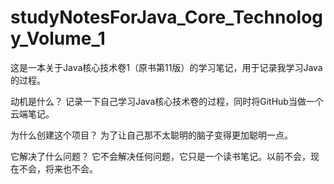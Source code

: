 # studyNotesForJava_Core_Technology_Volume_1
这是一本关于Java核心技术卷1（原书第11版）的学习笔记，用于记录我学习Java的过程。

动机是什么？
记录一下自己学习Java核心技术卷的过程，同时将GitHub当做一个云端笔记。

为什么创建这个项目？
为了让自己那不太聪明的脑子变得更加聪明一点。

它解决了什么问题？
它不会解决任何问题，它只是一个读书笔记。以前不会，现在不会，将来也不会。

